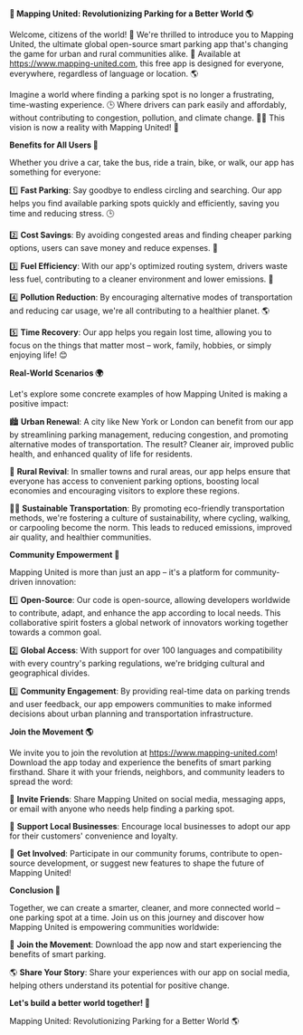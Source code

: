 **🚀 Mapping United: Revolutionizing Parking for a Better World 🌎**

Welcome, citizens of the world! 👋 We're thrilled to introduce you to Mapping United, the ultimate global open-source smart parking app that's changing the game for urban and rural communities alike. 🤯 Available at https://www.mapping-united.com, this free app is designed for everyone, everywhere, regardless of language or location. 🌎

Imagine a world where finding a parking spot is no longer a frustrating, time-wasting experience. 🕒 Where drivers can park easily and affordably, without contributing to congestion, pollution, and climate change. 🚫🌟 This vision is now a reality with Mapping United! 🎉

**Benefits for All Users 👥**

Whether you drive a car, take the bus, ride a train, bike, or walk, our app has something for everyone:

1️⃣ **Fast Parking**: Say goodbye to endless circling and searching. Our app helps you find available parking spots quickly and efficiently, saving you time and reducing stress. 🕒

2️⃣ **Cost Savings**: By avoiding congested areas and finding cheaper parking options, users can save money and reduce expenses. 💸

3️⃣ **Fuel Efficiency**: With our app's optimized routing system, drivers waste less fuel, contributing to a cleaner environment and lower emissions. 🌿

4️⃣ **Pollution Reduction**: By encouraging alternative modes of transportation and reducing car usage, we're all contributing to a healthier planet. 🌎

5️⃣ **Time Recovery**: Our app helps you regain lost time, allowing you to focus on the things that matter most – work, family, hobbies, or simply enjoying life! 😊

**Real-World Scenarios 🌍**

Let's explore some concrete examples of how Mapping United is making a positive impact:

🏙️ **Urban Renewal**: A city like New York or London can benefit from our app by streamlining parking management, reducing congestion, and promoting alternative modes of transportation. The result? Cleaner air, improved public health, and enhanced quality of life for residents.

🌄 **Rural Revival**: In smaller towns and rural areas, our app helps ensure that everyone has access to convenient parking options, boosting local economies and encouraging visitors to explore these regions.

🏃‍♂️ **Sustainable Transportation**: By promoting eco-friendly transportation methods, we're fostering a culture of sustainability, where cycling, walking, or carpooling become the norm. This leads to reduced emissions, improved air quality, and healthier communities.

**Community Empowerment 🌟**

Mapping United is more than just an app – it's a platform for community-driven innovation:

1️⃣ **Open-Source**: Our code is open-source, allowing developers worldwide to contribute, adapt, and enhance the app according to local needs. This collaborative spirit fosters a global network of innovators working together towards a common goal.

2️⃣ **Global Access**: With support for over 100 languages and compatibility with every country's parking regulations, we're bridging cultural and geographical divides.

3️⃣ **Community Engagement**: By providing real-time data on parking trends and user feedback, our app empowers communities to make informed decisions about urban planning and transportation infrastructure.

**Join the Movement 🌎**

We invite you to join the revolution at https://www.mapping-united.com! Download the app today and experience the benefits of smart parking firsthand. Share it with your friends, neighbors, and community leaders to spread the word:

📢 **Invite Friends**: Share Mapping United on social media, messaging apps, or email with anyone who needs help finding a parking spot.

🚗 **Support Local Businesses**: Encourage local businesses to adopt our app for their customers' convenience and loyalty.

💬 **Get Involved**: Participate in our community forums, contribute to open-source development, or suggest new features to shape the future of Mapping United!

**Conclusion 🌟**

Together, we can create a smarter, cleaner, and more connected world – one parking spot at a time. Join us on this journey and discover how Mapping United is empowering communities worldwide:

💪 **Join the Movement**: Download the app now and start experiencing the benefits of smart parking.

🌎 **Share Your Story**: Share your experiences with our app on social media, helping others understand its potential for positive change.

**Let's build a better world together! 🌟**

 Mapping United: Revolutionizing Parking for a Better World 🌎
